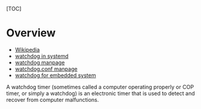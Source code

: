 [TOC]

# Overview
- [Wikipedia](https://en.wikipedia.org/wiki/Watchdog_timer)
- [watchdog in systemd](http://0pointer.de/blog/projects/watchdog.html)
- [watchdog manpage](http://linux.die.net/man/8/watchdog)
- [watchdog.conf manpage](http://linux.die.net/man/5/watchdog.conf)
- [watchdog for embedded system](https://embeddedfreak.wordpress.com/2010/08/23/howto-use-linux-watchdog/)

A watchdog timer (sometimes called a computer operating properly or COP timer, or simply a watchdog) is an electronic timer that is used to detect and recover from computer malfunctions.
